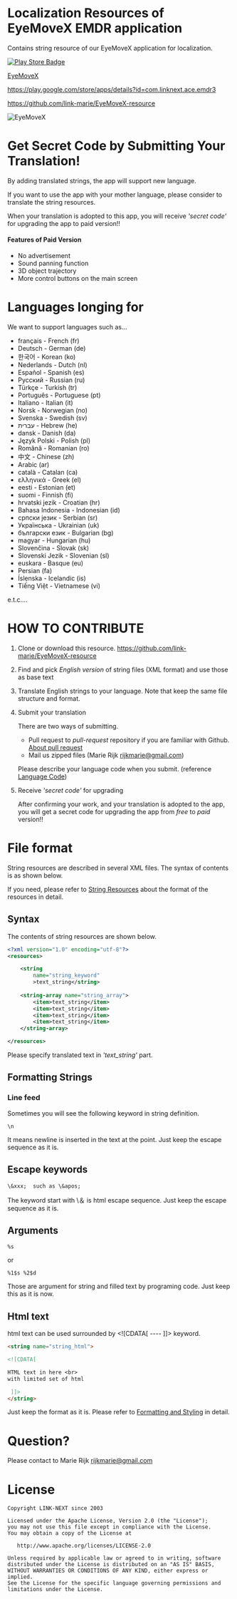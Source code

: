 # Localization Resources of EyeMoveX EMDR application

Contains string resource of our EyeMoveX application for localization.

[![Play Store Badge](https://developer.android.com/images/brand/en_app_rgb_wo_60.png)](https://play.google.com/store/apps/details?id=com.linknext.ace.emdr3)

[EyeMoveX](https://play.google.com/store/apps/details?id=com.linknext.ace.emdr3)

<https://play.google.com/store/apps/details?id=com.linknext.ace.emdr3>

<https://github.com/link-marie/EyeMoveX-resource>

![EyeMoveX](https://lh3.googleusercontent.com/nPFjF_dn0v0TQ7eVKQ_JaOGS2RvvVvHPzvekmbPwkK7heLmlWkX--B7nSgxGuGxni5oH8nILtCzGfYlyevRh2nbXWS771zw7O6DlsXJF2XszGChzhrVkJzKDLM-TDFfdfHtGS1Y=s512-no)


# Get Secret Code by Submitting Your Translation!

By adding translated strings, 
the app will support new language.

If you want to use the app with your mother language,
 please consider to translate the string resources.

When your translation is adopted to this app, 
you will receive *'secret code'* for upgrading the app to paid version!! 

#### Features of Paid Version
- No advertisement
- Sound panning function
- 3D object trajectory
- More control buttons on the main screen

# Languages longing for

We want to support languages such as...

- français - French (fr)
- Deutsch - German (de)
- 한국어 - Korean (ko)
- Nederlands - Dutch (nl)
- Español - Spanish (es)
- Русский - Russian (ru)
- Türkçe - Turkish (tr)
- Português - Portuguese (pt)
- Italiano - Italian (it)
- Norsk - Norwegian (no)
- Svenska - Swedish (sv)
- עברית - Hebrew (he)
- dansk - Danish (da)
- Język Polski - Polish (pl)
- Română - Romanian (ro)
- 中文 - Chinese (zh)
- Arabic (ar)
- català - Catalan (ca)
- ελληνικά - Greek (el)
- eesti - Estonian (et)
- suomi - Finnish (fi)
- hrvatski jezik - Croatian (hr)
- Bahasa Indonesia - Indonesian (id)
- српски језик - Serbian (sr)
- Українська - Ukrainian (uk)
- български език - Bulgarian (bg)
- magyar - Hungarian (hu)
- Slovenčina - Slovak (sk)
- Slovenski Jezik - Slovenian (sl)
- euskara - Basque (eu)
- Persian (fa)
- Íslenska - Icelandic (is)
- Tiếng Việt - Vietnamese (vi)

e.t.c....

# HOW TO CONTRIBUTE
1. Clone or download this resource.
https://github.com/link-marie/EyeMoveX-resource

2. Find and pick *English version* of string files (XML format) and use those as base text

3. Translate English strings to your language. Note that keep the same file structure and format.

4. Submit your translation

   There are two ways of submitting.

   - Pull request to *pull-request* repository if you are familiar with Github. [About pull request](https://help.github.com/articles/about-pull-requests/)
   - Mail us zipped files  (Marie Rijk <rijkmarie@gmail.com>)
    
   Please describe your language code when you submit. 
(reference [Language Code](https://en.wikipedia.org/wiki/ISO_639-1))

5. Receive *'secret code'* for upgrading

   After confirming your work, 
and your translation is adopted to the app, 
you will get a secret code for upgrading the app from *free* to *paid* version!!

# File format

String resources are described in several XML files.
The syntax of contents is as shown below. 

If you need, please refer to [String Resources](https://developer.android.com/guide/topics/resources/string-resource.html)
about the format of the resources in detail.

## Syntax

The contents of string resources are shown below.

```XML
<?xml version="1.0" encoding="utf-8"?>
<resources>

    <string
        name="string_keyword"
        >text_string</string>
        
    <string-array name="string_array">
        <item>text_string</item>
        <item>text_string</item>
        <item>text_string</item>
        <item>text_string</item>
    </string-array>

</resources>
```

Please specify translated text in *'text_string'* part.  


## Formatting Strings

### Line feed

Sometimes you will see the following keyword in string definition.  

    \n

It means newline is inserted in the text at the point.
Just keep the escape sequence as it is.

## Escape keywords
    \&xxx;  such as \&apos;

The keyword start with \\＆ is html escape sequence. 
Just keep the escape sequence as it is.

## Arguments

    %s

or

    %1$s %2$d

Those are argument for string and filled text by programing code.
 Just keep this as it is now.

## Html text

html text can be used surrounded by \<!\[CDATA\[ ---- \]\]\> keyword.  

```HTML
<string name="string_html">

<![CDATA[

HTML text in here <br>
with limited set of html 

 ]]>
</string>


```

Just keep the format as it is.
Please refer to [Formatting and Styling](https://developer.android.com/guide/topics/resources/string-resource.html#FormattingAndStyling) 
 in detail.

# Question?
Please contact to 
Marie Rijk <rijkmarie@gmail.com>


# License

    Copyright LINK-NEXT since 2003

    Licensed under the Apache License, Version 2.0 (the "License");
    you may not use this file except in compliance with the License.
    You may obtain a copy of the License at

       http://www.apache.org/licenses/LICENSE-2.0

    Unless required by applicable law or agreed to in writing, software
    distributed under the License is distributed on an "AS IS" BASIS,
    WITHOUT WARRANTIES OR CONDITIONS OF ANY KIND, either express or implied.
    See the License for the specific language governing permissions and
    limitations under the License.

